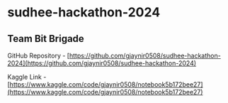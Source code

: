 # sudhee-hackathon-2024

## Team Bit Brigade

GitHub Repository - [https://github.com/gjaynir0508/sudhee-hackathon-2024](https://github.com/gjaynir0508/sudhee-hackathon-2024)

Kaggle Link - [https://www.kaggle.com/code/gjaynir0508/notebook5b172bee27](https://www.kaggle.com/code/gjaynir0508/notebook5b172bee27)
